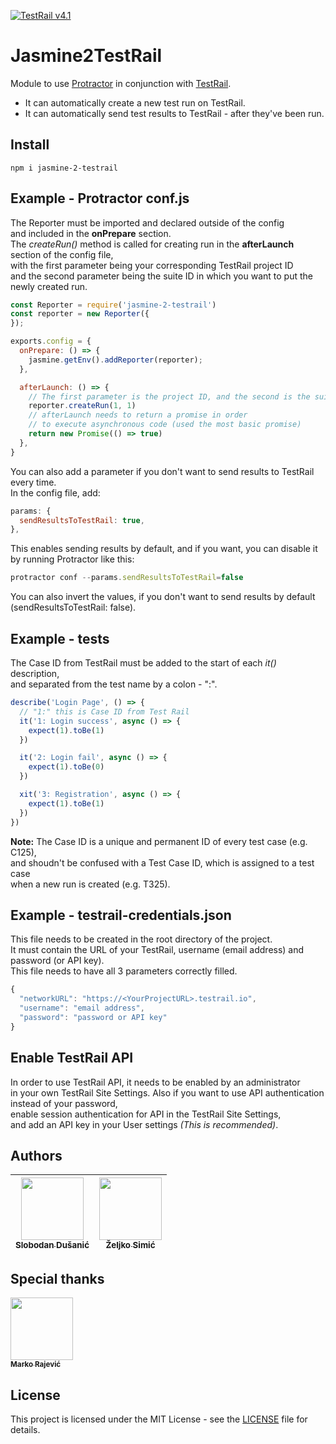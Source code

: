 [![TestRail v4.1](https://img.shields.io/badge/TestRail%20API-v2-green.svg)](http://docs.gurock.com/testrail-api2/start)
# Jasmine2TestRail

Module to use [Protractor](https://www.protractortest.org) in conjunction with [TestRail](http://www.gurock.com/testrail/).

* It can automatically create a new test run on TestRail.
* It can automatically send test results to TestRail - after they've been run.

## Install
```code
npm i jasmine-2-testrail
```

## Example - Protractor **conf.js**
The Reporter must be imported and declared outside of the config
<br>and included in the **onPrepare** section.
<br>The *createRun()* method is called for creating run in the **afterLaunch** section of the config file,<br>with the first parameter being your corresponding TestRail project ID
<br>and the second parameter being the suite ID in which you want to put the newly created run.
```javascript
const Reporter = require('jasmine-2-testrail')
const reporter = new Reporter({
});

exports.config = {
  onPrepare: () => {
    jasmine.getEnv().addReporter(reporter);
  },

  afterLaunch: () => {
    // The first parameter is the project ID, and the second is the suite ID
    reporter.createRun(1, 1)
    // afterLaunch needs to return a promise in order
    // to execute asynchronous code (used the most basic promise)
    return new Promise(() => true)
  },
}

```

You can also add a parameter if you don't want to send results to TestRail every time.
<br>In the config file, add:
```javascript
params: {
  sendResultsToTestRail: true,
},
```
This enables sending results by default, and if you want, you can disable it by running Protractor like this:
```javascript
protractor conf --params.sendResultsToTestRail=false
```
You can also invert the values, if you don't want to send results by default (sendResultsToTestRail: false).

## Example - tests
The Case ID from TestRail must be added to the start of each *it()* description, <br>and separated from the test name by a colon - ":".
```javascript
describe('Login Page', () => {
  // "1:" this is Case ID from Test Rail
  it('1: Login success', async () => {
    expect(1).toBe(1)
  })

  it('2: Login fail', async () => {
    expect(1).toBe(0)
  })

  xit('3: Registration', async () => {
    expect(1).toBe(1)
  })
})
```
**Note:** The Case ID is a unique and permanent ID of every test case (e.g. C125),
<br>and shoudn't be confused with a Test Case ID, which is assigned to a test case<br> when a new run is created (e.g. T325).

## Example - **testrail-credentials.json**
This file needs to be created in the root directory of the project.
<br> It must contain the URL of your TestRail, username (email address) and password (or API key).
<br> This file needs to have all 3 parameters correctly filled.
```javascript
{
  "networkURL": "https://<YourProjectURL>.testrail.io",
  "username": "email address",
  "password": "password or API key"
}
```
## Enable TestRail API
In order to use TestRail API, it needs to be enabled by an administrator
<br>in your own TestRail Site Settings.
Also if you want to use API authentication instead of your password,
<br>enable session authentication for API  in the TestRail Site Settings,
<br>and add an API key in your User settings *(This is recommended)*.

## Authors
| [<img src="https://avatars.githubusercontent.com/Slobo989" width="100px;"/><br /><sub><b>Slobodan Dušanić</b></sub>](https://github.com/Slobo989)| [<img src="https://avatars.githubusercontent.com/zeljkosimic95" width="100px;"/><br /><sub><b>Željko Simić</b></sub>](https://www.github.com/zeljkosimic95) |
|---|---|

## Special thanks

[<img src="https://avatars.githubusercontent.com/markoarsenal" width="100px;"/>
<br /><sub><b>Marko Rajević</b></sub>](https://github.com/markoarsenal)<br />

## License

This project is licensed under the MIT License - see the [LICENSE](LICENSE.md) file for details.
